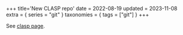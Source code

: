 +++
title='New CLASP repo'
date = 2022-08-19
updated = 2023-11-08
extra = { series = "git" }
taxonomies = { tags = ["git"] }
+++

See [clasp page](@/misc/clasp/index.md#useful-commands).
